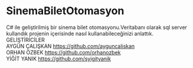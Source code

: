 # SinemaBiletOtomasyon
C# ile geliştirilmiş bir sinema bilet otomasyonu.Veritabanı olarak sql server kullandık projenin içerisinde nasıl kullanabileceğinizi anlattık.
GELİŞTİRİCİLER                                                                                                                                                                                                                                                                  
AYGÜN ÇALIŞKAN https://github.com/ayguncaliskan                                                                                               
ORHAN ÖZBEK  https://github.com/orhanozbek                                                                                                                                    
YİĞİT YANIK https://github.com/syigityanik                                                                                                          
